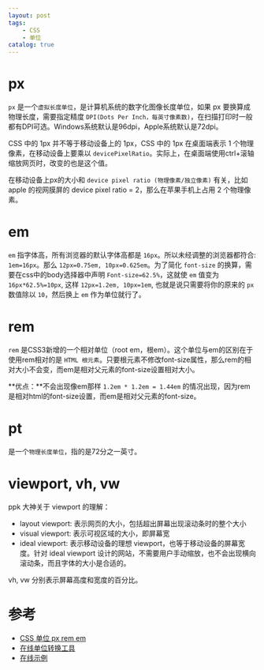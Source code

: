 ```yaml
---
layout: post
tags: 
    - CSS
    - 单位
catalog: true
---
```



# px
`px` 是一个`虚拟长度单位`，是计算机系统的数字化图像长度单位，如果 px 要换算成物理长度，需要指定精度 `DPI(Dots Per Inch，每英寸像素数)`，在扫描打印时一般都有DPI可选。Windows系统默认是96dpi，Apple系统默认是72dpi。

CSS 中的 1px 并不等于移动设备上的 1px，CSS 中的 1px 在桌面端表示 1 个物理像素，在移动设备上要乘以 `devicePixelRatio`。实际上，在桌面端使用ctrl+滚轴缩放网页时，改变的也是这个值。

在移动设备上px的大小和 `device pixel ratio (物理像素/独立像素)` 有关，比如 apple 的视网膜屏的 device pixel ratio = 2，那么在苹果手机上占用 2 个物理像素。

# em
`em` 指字体高，所有浏览器的默认字体高都是 `16px`。所以未经调整的浏览器都符合: `1em=16px`。那么 `12px=0.75em, 10px=0.625em`。为了简化 `font-size` 的换算，需要在css中的body选择器中声明 `Font-size=62.5%`，这就使 `em` 值变为 `16px*62.5%=10px`, 这样 `12px=1.2em, 10px=1em`, 也就是说只需要将你的原来的 `px` 数值除以 `10`，然后换上 `em` 作为单位就行了。

# rem
`rem` 是CSS3新增的一个相对单位（root em，根em）。这个单位与em的区别在于使用rem相对的是 `HTML 根元素`。只要根元素不修改font-size属性，那么rem的相对大小不会变，而em是相对父元素的font-size设置相对大小。

**优点：**不会出现像em那样 `1.2em * 1.2em = 1.44em` 的情况出现，因为rem是相对html的font-size设置，而em是相对父元素的font-size。

# pt
是一个`物理长度单位`，指的是72分之一英寸。

# viewport, vh, vw
ppk 大神关于 viewport 的理解：
- layout viewport: 表示网页的大小，包括超出屏幕出现滚动条时的整个大小
- visual viewport: 表示可视区域的大小，即屏幕宽
- ideal viewport: 表示移动设备的理想 viewport，也等于移动设备的屏幕宽度。针对 ideal viewport 设计的网站，不需要用户手动缩放，也不会出现横向滚动条，而且字体的大小是合适的。

vh, vw 分别表示屏幕高度和宽度的百分比。

# 参考
- [CSS 单位 px rem em](https://segmentfault.com/a/1190000010623222)
- [在线单位转换工具](http://pxtoem.com/)
- [在线示例](https://codepen.io/tutsplus/pen/bdxWbB)